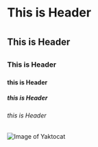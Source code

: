 # This is Header <H1>
## This is Header <h2>
### This is Header <h3>
#### this is Header <h4>
##### this is Header <h5>
###### this is Header <h6>

![Image of Yaktocat](https://octodex.github.com/images/yaktocat.png)
